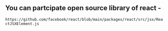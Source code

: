 ## You can partcipate open source library of react - 
```https://github.com/facebook/react/blob/main/packages/react/src/jsx/ReactJSXElement.js```